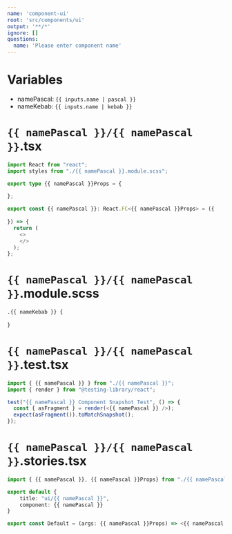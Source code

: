 ```yaml
---
name: 'component-ui'
root: 'src/components/ui'
output: '**/*'
ignore: []
questions:
  name: 'Please enter component name'
---
```


# Variables

- namePascal: `{{ inputs.name | pascal }}`
- nameKebab: `{{ inputs.name | kebab }}`

# `{{ namePascal }}/{{ namePascal }}`.tsx
```typescript jsx
import React from "react";
import styles from "./{{ namePascal }}.module.scss";

export type {{ namePascal }}Props = {
  
};

export const {{ namePascal }}: React.FC<{{ namePascal }}Props> = ({
  
}) => {
  return (
    <>
    </>
  );
};

```

# `{{ namePascal }}/{{ namePascal }}`.module.scss
```scss
.{{ nameKebab }} {
  
}
```

# `{{ namePascal }}/{{ namePascal }}`.test.tsx
```typescript jsx
import { {{ namePascal }} } from "./{{ namePascal }}";
import { render } from "@testing-library/react";

test("{{ namePascal }} Component Snapshot Test", () => {
  const { asFragment } = render(<{{ namePascal }} />);
  expect(asFragment()).toMatchSnapshot();
});

```

# `{{ namePascal }}/{{ namePascal }}`.stories.tsx
```typescript jsx
import { {{ namePascal }}, {{ namePascal }}Props} from "./{{ namePascal }}";

export default {
	title: "ui/{{ namePascal }}",
	component: {{ namePascal }}
}

export const Default = (args: {{ namePascal }}Props) => <{{ namePascal }} {...args}/>

```

